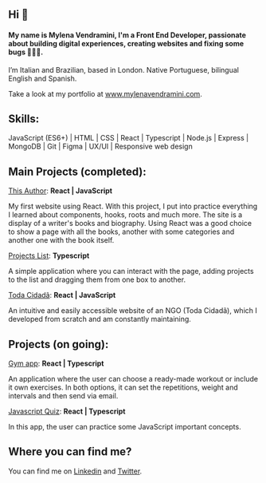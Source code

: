 ## Hi 👋 

#### My name is Mylena Vendramini, I'm a Front End Developer, passionate about building digital experiences, creating websites and fixing some bugs 👩🏻‍💻. 

I’m Italian and Brazilian, based in London. Native Portuguese, bilingual English and Spanish.

Take a look at my portfolio at www.mylenavendramini.com. 

## Skills:

JavaScript (ES6+) | HTML | CSS | React | Typescript | Node.js | Express | MongoDB | Git | Figma | UX/UI | Responsive web design

## Main Projects (completed):

[This Author](https://this-author.netlify.app/):
**React | JavaScript**

My first website using React. With this project, I put into practice everything I learned about components, hooks, roots and much more. The site is a display of a writer's books and biography. Using React was a good choice to show a page with all the books, another with some categories and another one with the book itself.

[Projects List](https://github.com/mylenavendramini/Projects-List): 
**Typescript**

A simple application where you can interact with the page, adding projects to the list and dragging them from one box to another.

[Toda Cidadã](https://todacidada.com/): 
**React | JavaScript**

An intuitive and easily accessible website of an NGO (Toda Cidadã), which I developed from scratch and am constantly maintaining.

## Projects (on going):
[Gym app](https://github.com/mylenavendramini/gym-app): **React | Typescript**

An application where the user can choose a ready-made workout or include it own exercises. In both options, it can set the repetitions, weight and intervals and then send via email.

[Javascript Quiz](https://javascript-quiz-mv.netlify.app/): **React | Typescript**

In this app, the user can practice some JavaScript important concepts.

## Where you can find me?

You can find me on [Linkedin](https://www.linkedin.com/in/mylenavendramini/) and [Twitter](https://twitter.com/mmvendramini). 

<!---
mylenavendramini/mylenavendramini is a ✨ special ✨ repository because its `README.md` (this file) appears on your GitHub profile.
You can click the Preview link to take a look at your changes.
--->
